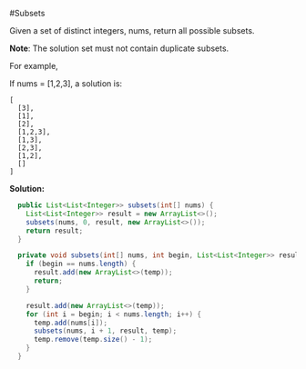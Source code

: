#Subsets

Given a set of distinct integers, nums, return all possible subsets.

**Note**: The solution set must not contain duplicate subsets.

For example,

If nums = [1,2,3], a solution is:

```
[
  [3],
  [1],
  [2],
  [1,2,3],
  [1,3],
  [2,3],
  [1,2],
  []
]
```

**Solution:**

```java
  public List<List<Integer>> subsets(int[] nums) {
    List<List<Integer>> result = new ArrayList<>();
    subsets(nums, 0, result, new ArrayList<>());
    return result;
  }

  private void subsets(int[] nums, int begin, List<List<Integer>> result, List<Integer> temp) {
    if (begin == nums.length) {
      result.add(new ArrayList<>(temp));
      return;
    }

    result.add(new ArrayList<>(temp));
    for (int i = begin; i < nums.length; i++) {
      temp.add(nums[i]);
      subsets(nums, i + 1, result, temp);
      temp.remove(temp.size() - 1);
    }
  }
```
